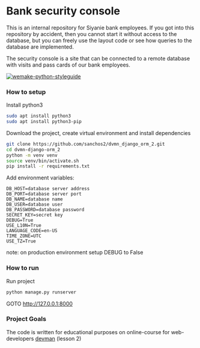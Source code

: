 # Bank security console

This is an internal repository for Siyanie bank employees. If you got into this repository by accident, then you cannot 
start it without access to the database, but you can freely use 
the layout code or see how queries to the database are implemented.

The security console is a site that can be connected to a remote database with visits and pass cards of our bank employees.

[![wemake-python-styleguide](https://img.shields.io/badge/style-wemake-000000.svg)](https://github.com/wemake-services/wemake-python-styleguide)

### How to setup

Install python3

```sh
sudo apt install python3
sudo apt install python3-pip
```

Download the project, create virtual environment and install dependencies

```sh
git clone https://github.com/sanchos2/dvmn_django_orm_2.git
cd dvmn-django-orm_2
python -m venv venv
source venv/bin/activate.sh
pip install -r requirements.txt
```

Add environment variables:

```
DB_HOST=database server address
DB_PORT=database server port
DB_NAME=database name
DB_USER=database user
DB_PASSWORD=database password
SECRET_KEY=secret key
DEBUG=True
USE_L10N=True
LANGUAGE_CODE=en-US
TIME_ZONE=UTC
USE_TZ=True
```
note: on production environment setup DEBUG to False

### How to run

Run project

```sh
python manage.py runserver
```

GOTO http://127.0.0.1:8000

### Project Goals

The code is written for educational purposes on online-course for web-developers [devman](https://dvmn.org/modules/django-orm/) (lesson 2)